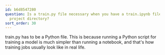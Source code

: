 ```yaml
---
id: b6d8547280
question: Is a train.py file necessary when you have a train.ipynb file in your midterm
  project directory?
sort_order: 30
---
```


train.py has to be a Python file. This is because running a Python script for training a model is much simpler than running a notebook, and that's how training jobs usually look like in real life.